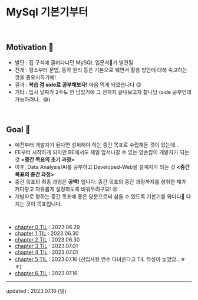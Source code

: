 # MySql 기본기부터

<br>

## Motivation 🧐
- 발단 : 집 구석에 굴러다니던 MySQL 입문서📕가 발견됨
- 전개 : 평소부터 문법, 동작 원리 등은 기본으로 꿰면서 활용 방안에 대해 숙고하는 것을 중요시하기에!
- 결과 : **복습 겸 side로 공부해보자!** 마음 먹게 되었습니다 😊
- 기타 : 입사 날짜가 2주도 안 남았기에 그 전까지 끝내보고자 합니당 (side 공부인데 가능하려나.. 😅)

<br>

## Goal 🎯
- 예전부터 개발자가 된다면 성취해야 하는 중간 목표로 수립해둔 것이 있는데...
- FE부터 시작하게 되지만 BE에서도 제일 앞서나갈 수 있는 양손잡이 개발자가 되는 것 **<중간 목표의 초기 과정>**
- 이후, Data Analysis/AI를 공부하고 Developed-Web을 설계자가 되는 것 **<중간 목표의 중간 과정>**
- 중간 목표의 최종 과정은 **공백!** 입니다. 중간 목표의 중간 과정까지를 성취한 제가 커다랗고 자유롭게 설정하도록 비워두려구요! 😝
- 개발자로 향하는 중간 목표에 좋은 양분으로써 삼을 수 있도록 기본기를 와다다💪 다지는 것이 목표입니다.

<br>

- <a href="https://github.com/Moon-GD/mysql-self-taught/tree/main/chapter%200%20%3A%20환경%20구축#chapter-0--환경-구축">chapter 0 TIL</a> : 2023.06.29
- <a href="https://github.com/Moon-GD/mysql-self-taught/blob/main/chapter%202%20%3A%20특정%20데이터를%20가져오자/README.md#chapter-2--특정-데이터를-가져오자">chapter 1 TIL</a> : 2023.06.30
- <a href="https://github.com/Moon-GD/mysql-self-taught/blob/main/chapter%202%20%3A%20특정%20데이터를%20가져오자/README.md#chapter-2--특정-데이터를-가져오자">chapter 2 TIL</a> : 2023.06.30
- <a href="https://github.com/Moon-GD/mysql-self-taught/tree/main/chapter%203%20:%20복합%20조건%20검색#chapter-3--복합-조건-검색">chapter 3 TIL</a> : 2023.07.01
- <a href="https://github.com/Moon-GD/mysql-self-taught/blob/main/chapter%204%20%3A%20데이터%20통합/README.md#chapter-4--데이터-통합">chapter 4 TIL</a> : 2023.07.01
- <a href="https://github.com/Moon-GD/mysql-self-taught/tree/main/chapter%205%20:%20데이터%20정렬#chapter-5--데이터-정렬">chapter 5 TIL</a> : 2023.07.16 (신입사원 연수 다녀온다고 TIL 작성이 늦었당.. ㅎㅎ)
- <a href="https://github.com/Moon-GD/mysql-self-taught/tree/main/chapter%206%20:%20데이터%20편집#chapter-6--데이터-편집">chapter 6 TIL</a> : 2023.07.16

---


updated : 2023.07.16 (일)
